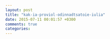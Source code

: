 ```yaml
---
layout: post
title: "kak-ia-proviol-odinnadtsatoie-iulia"
date: 2015-07-11 00:01:57 +0300
comments: true
categories: 
---
```

